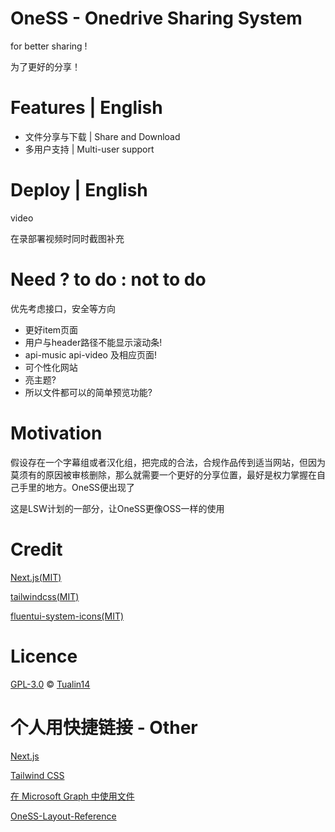 # OneSS - Onedrive Sharing System

for better sharing !

为了更好的分享！

# Features | English

* 文件分享与下载 | Share and Download
* 多用户支持 | Multi-user support

# Deploy | English

video

在录部署视频时同时截图补充

# Need ? to do : not to do

优先考虑接口，安全等方向

* 更好item页面
* 用户与header路径不能显示滚动条!
* api-music api-video 及相应页面!
* 可个性化网站
* 亮主题?
* 所以文件都可以的简单预览功能?

# Motivation

假设存在一个字幕组或者汉化组，把完成的合法，合规作品传到适当网站，但因为莫须有的原因被审核删除，那么就需要一个更好的分享位置，最好是权力掌握在自己手里的地方。OneSS便出现了

这是LSW计划的一部分，让OneSS更像OSS一样的使用

# Credit

[Next.js(MIT)](https://github.com/vercel/next.js)

[tailwindcss(MIT)](https://github.com/tailwindlabs/tailwindcss)

[fluentui-system-icons(MIT)](https://github.com/microsoft/fluentui-system-icons)

# Licence

[GPL-3.0](LICENSE) © [Tualin14](https://github.com/Tualin14)

# 个人用快捷链接 - Other

[Next.js](https://nextjs.org/docs/getting-started)

[Tailwind CSS](https://tailwindcss.com/docs/installation)

[在 Microsoft Graph 中使用文件](https://docs.microsoft.com/zh-cn/graph/api/resources/onedrive?view=graph-rest-1.0)

[OneSS-Layout-Reference](https://www.figma.com/file/HDZZCJay6QIIZq8MTEL8Ab/OneSS-Layout-Reference)
